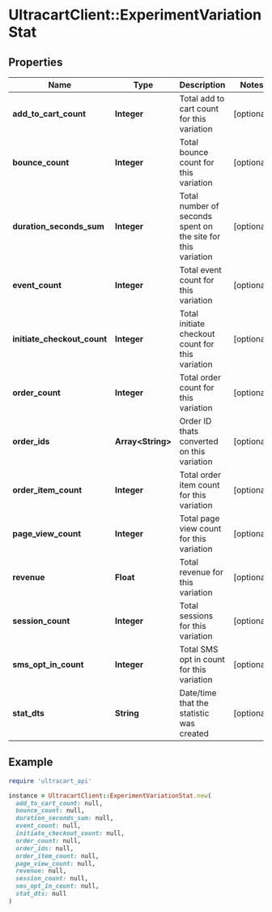 # UltracartClient::ExperimentVariationStat

## Properties

| Name | Type | Description | Notes |
| ---- | ---- | ----------- | ----- |
| **add_to_cart_count** | **Integer** | Total add to cart count for this variation | [optional] |
| **bounce_count** | **Integer** | Total bounce count for this variation | [optional] |
| **duration_seconds_sum** | **Integer** | Total number of seconds spent on the site for this variation | [optional] |
| **event_count** | **Integer** | Total event count for this variation | [optional] |
| **initiate_checkout_count** | **Integer** | Total initiate checkout count for this variation | [optional] |
| **order_count** | **Integer** | Total order count for this variation | [optional] |
| **order_ids** | **Array&lt;String&gt;** | Order ID thats converted on this variation | [optional] |
| **order_item_count** | **Integer** | Total order item count for this variation | [optional] |
| **page_view_count** | **Integer** | Total page view count for this variation | [optional] |
| **revenue** | **Float** | Total revenue for this variation | [optional] |
| **session_count** | **Integer** | Total sessions for this variation | [optional] |
| **sms_opt_in_count** | **Integer** | Total SMS opt in count for this variation | [optional] |
| **stat_dts** | **String** | Date/time that the statistic was created | [optional] |

## Example

```ruby
require 'ultracart_api'

instance = UltracartClient::ExperimentVariationStat.new(
  add_to_cart_count: null,
  bounce_count: null,
  duration_seconds_sum: null,
  event_count: null,
  initiate_checkout_count: null,
  order_count: null,
  order_ids: null,
  order_item_count: null,
  page_view_count: null,
  revenue: null,
  session_count: null,
  sms_opt_in_count: null,
  stat_dts: null
)
```

